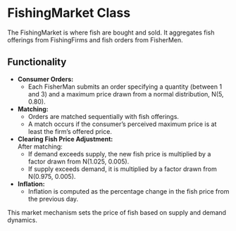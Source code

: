 # FishingMarket Class

The FishingMarket is where fish are bought and sold. It aggregates fish offerings from FishingFirms and fish orders from FisherMen.

## Functionality
- **Consumer Orders:**  
  - Each FisherMan submits an order specifying a quantity (between 1 and 3) and a maximum price drawn from a normal distribution, N(5, 0.80).
- **Matching:**  
  - Orders are matched sequentially with fish offerings.
  - A match occurs if the consumer’s perceived maximum price is at least the firm’s offered price.
- **Clearing Fish Price Adjustment:**  
  After matching:
  - If demand exceeds supply, the new fish price is multiplied by a factor drawn from N(1.025, 0.005).
  - If supply exceeds demand, it is multiplied by a factor drawn from N(0.975, 0.005).
- **Inflation:**  
  - Inflation is computed as the percentage change in the fish price from the previous day.

This market mechanism sets the price of fish based on supply and demand dynamics.